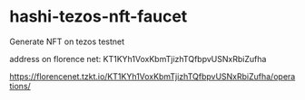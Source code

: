 # hashi-tezos-nft-faucet
Generate NFT on tezos  testnet

address on florence net: KT1KYh1VoxKbmTjizhTQfbpvUSNxRbiZufha

https://florencenet.tzkt.io/KT1KYh1VoxKbmTjizhTQfbpvUSNxRbiZufha/operations/
